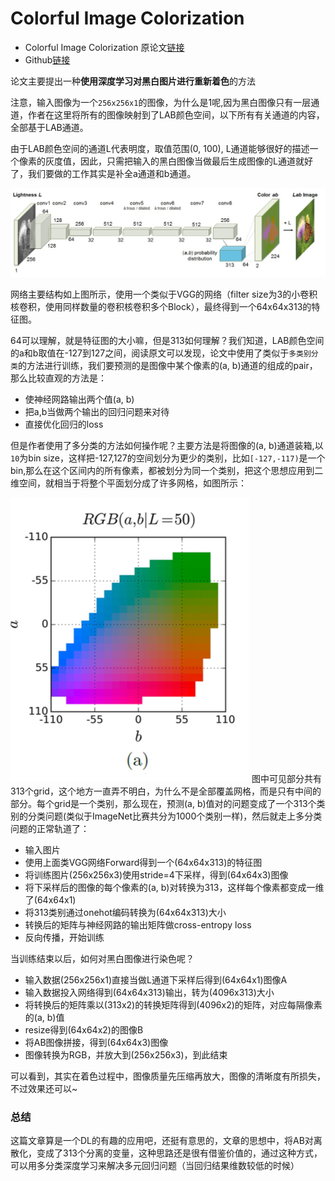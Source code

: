 # Colorful Image Colorization

- Colorful Image Colorization 原论文[链接](https://arxiv.org/abs/1603.08511)
- Github[链接](https://github.com/nilboy/colorization-tf)
 
论文主要提出一种**使用深度学习对黑白图片进行重新着色**的方法

注意，输入图像为一个`256x256x1`的图像，为什么是1呢,因为黑白图像只有一层通道，作者在这里将所有的图像映射到了LAB颜色空间，以下所有有关通道的内容，全部基于LAB通道。

由于LAB颜色空间的通道L代表明度，取值范围(0, 100), L通道能够很好的描述一个像素的灰度值，因此，只需把输入的黑白图像当做最后生成图像的L通道就好了，我们要做的工作其实是补全a通道和b通道。

![Screen Shot 2017-04-20 at 3.53.41 P](media/Screen%20Shot%202017-04-20%20at%203.53.41%20PM.png)

网络主要结构如上图所示，使用一个类似于VGG的网络（filter size为3的小卷积核卷积，使用同样数量的卷积核卷积多个Block），最终得到一个64x64x313的特征图。

64可以理解，就是特征图的大小嘛，但是313如何理解？我们知道，LAB颜色空间的a和b取值在-127到127之间，阅读原文可以发现，论文中使用了类似于`多类别分类`的方法进行训练，我们要预测的是图像中某个像素的(a, b)通道的组成的pair，那么比较直观的方法是：

- 使神经网路输出两个值(a, b)
- 把a,b当做两个输出的回归问题来对待
- 直接优化回归的loss

但是作者使用了多分类的方法如何操作呢？主要方法是将图像的(a, b)通道装箱,以`10`为bin size，这样把-127,127的空间划分为更少的类别，比如`[-127,-117)`是一个bin,那么在这个区间内的所有像素，都被划分为同一个类别，把这个思想应用到二维空间，就相当于将整个平面划分成了许多网格，如图所示：

![Screen Shot 2017-04-20 at 4.16.48 P](media/Screen%20Shot%202017-04-20%20at%204.16.48%20PM.png)
图中可见部分共有313个grid，这个地方一直弄不明白，为什么不是全部覆盖网格，而是只有中间的部分。每个grid是一个类别，那么现在，预测(a, b)值对的问题变成了一个313个类别的分类问题(类似于ImageNet比赛共分为1000个类别一样)，然后就走上多分类问题的正常轨道了：
 
 - 输入图片
 - 使用上面类VGG网络Forward得到一个(64x64x313)的特征图
 - 将训练图片(256x256x3)使用stride=4下采样，得到(64x64x3)图像
 - 将下采样后的图像的每个像素的(a, b)对转换为313，这样每个像素都变成一维了(64x64x1)
 - 将313类别通过onehot编码转换为(64x64x313)大小
 - 转换后的矩阵与神经网路的输出矩阵做cross-entropy loss
 - 反向传播，开始训练

当训练结束以后，如何对黑白图像进行染色呢？

- 输入数据(256x256x1)直接当做L通道下采样后得到(64x64x1)图像A
- 输入数据投入网络得到(64x64x313)输出，转为(4096x313)大小
- 将转换后的矩阵乘以(313x2)的转换矩阵得到(4096x2)的矩阵，对应每隔像素的(a, b)值
- resize得到(64x64x2)的图像B
- 将AB图像拼接，得到(64x64x3)图像
- 图像转换为RGB，并放大到(256x256x3)，到此结束

可以看到，其实在着色过程中，图像质量先压缩再放大，图像的清晰度有所损失，不过效果还可以~

### 总结
这篇文章算是一个DL的有趣的应用吧，还挺有意思的，文章的思想中，将AB对离散化，变成了313个分离的变量，这种思路还是很有借鉴价值的，通过这种方式，可以用多分类深度学习来解决多元回归问题（当回归结果维数较低的时候）






